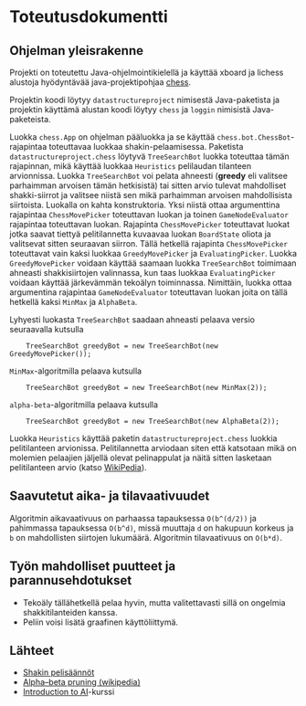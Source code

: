 # Toteutusdokumentti

## Ohjelman yleisrakenne

Projekti on toteutettu Java-ohjelmointikielellä ja käyttää xboard ja
lichess alustoja hyödyntävää java-projektipohjaa [chess](https://github.com/TiraLabra/chess).

Projektin koodi löytyy ```datastructureproject``` nimisestä Java-paketista
ja projektin käyttämä alustan koodi löytyy ```chess``` ja ```loggin``` nimisistä Java-paketeista.

Luokka ```chess.App``` on ohjelman pääluokka ja se käyttää ```chess.bot.ChessBot```-rajapintaa toteuttavaa
luokkaa shakin-pelaamisessa. Paketista ```datastructureproject.chess``` löytyvä ```TreeSearchBot``` luokka
toteuttaa tämän rajapinnan, mikä käyttää luokkaa ```Heuristics``` pelilaudan tilanteen arvionnissa.
Luokka ```TreeSearchBot``` voi pelata ahneesti (**greedy** eli valitsee parhaimman arvoisen tämän hetkisistä) tai sitten arvio tulevat mahdolliset shakki-siirrot ja valitsee niistä sen mikä parhaimman arvoisen mahdollisista siirtoista. Luokalla on kahta konstruktoria. Yksi niistä ottaa argumenttina rajapintaa ```ChessMovePicker``` toteuttavan luokan ja toinen ```GameNodeEvaluator``` rajapintaa toteuttavan luokan. Rajapinta ```ChessMovePicker``` toteuttavat luokat jotka saavat tiettyä pelitilannetta kuvaavaa luokan ```BoardState``` oliota ja valitsevat sitten seuraavan siirron. Tällä hetkellä rajapinta ```ChessMovePicker``` toteuttavat vain kaksi luokkaa ```GreedyMovePicker``` ja ```EvaluatingPicker```. Luokka ```GreedyMovePicker``` voidaan käyttää saamaan luokka ```TreeSearchBot``` toimimaan ahneasti shakkisiirtojen valinnassa, kun taas luokkaa ```EvaluatingPicker``` voidaan käyttää järkevämmän tekoälyn toiminnassa. Nimittäin, luokka ottaa argumentina rajapintaa ```GameNodeEvaluator``` toteuttavan luokan joita on tällä hetkellä kaksi ```MinMax``` ja ```AlphaBeta```.

Lyhyesti luokasta ```TreeSearchBot``` saadaan
ahneasti pelaava versio seuraavalla kutsulla
    
```
    TreeSearchBot greedyBot = new TreeSearchBot(new GreedyMovePicker());
```
```MinMax```-algoritmilla pelaava kutsulla
    
```
    TreeSearchBot greedyBot = new TreeSearchBot(new MinMax(2));
```
```alpha-beta```-algoritmilla pelaava kutsulla
    
```
    TreeSearchBot greedyBot = new TreeSearchBot(new AlphaBeta(2));
```

Luokka ```Heuristics``` käyttää paketin ```datastructureproject.chess```
luokkia pelitilanteen arvionissa. Pelitilannetta arviodaan siten että katsotaan mikä on molemien pelaajien
jäljellä olevat pelinappulat ja näitä sitten lasketaan pelitilanteen arvio (katso [WikiPedia](https://en.wikipedia.org/wiki/Chess_piece_relative_value#Standard_valuations)).

## Saavutetut aika- ja tilavaativuudet
Algoritmin aikavaativuus on parhaassa tapauksessa ```O(b^(d/2))``` ja pahimmassa tapauksessa ```O(b^d)```,
missä muuttaja ```d``` on hakupuun korkeus ja ```b``` on mahdollisten siirtojen lukumäärä.
Algoritmin tilavaativuus on  ```O(b*d)```.

## Työn mahdolliset puutteet ja parannusehdotukset
* Tekoäly tällähetkellä pelaa hyvin, mutta valitettavasti sillä on ongelmia shakkitilanteiden kanssa.
* Peliin voisi lisätä graafinen käyttöliittymä.

## Lähteet
* [Shakin pelisäännöt](https://en.wikipedia.org/wiki/Rules_of_chess)
* [Alpha–beta pruning (wikipedia)](https://en.wikipedia.org/wiki/Alpha–beta_pruning)
* [Introduction to AI](https://materiaalit.github.io/intro-to-ai/)-kurssi
